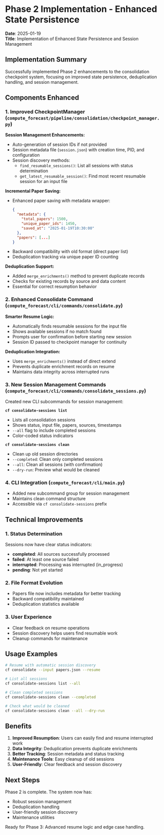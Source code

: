 # Phase 2 Implementation - Enhanced State Persistence

**Date**: 2025-01-19  
**Title**: Implementation of Enhanced State Persistence and Session Management

## Implementation Summary

Successfully implemented Phase 2 enhancements to the consolidation checkpoint system, focusing on improved state persistence, deduplication handling, and session management.

## Components Enhanced

### 1. Improved CheckpointManager (`compute_forecast/pipeline/consolidation/checkpoint_manager.py`)

**Session Management Enhancements:**
- Auto-generation of session IDs if not provided
- Session metadata file (`session.json`) with creation time, PID, and configuration
- Session discovery methods:
  - `find_resumable_sessions()`: List all sessions with status determination
  - `get_latest_resumable_session()`: Find most recent resumable session for an input file

**Incremental Paper Saving:**
- Enhanced paper saving with metadata wrapper:
  ```json
  {
    "metadata": {
      "total_papers": 1500,
      "unique_paper_ids": 1450,
      "saved_at": "2025-01-19T10:30:00"
    },
    "papers": [...]
  }
  ```
- Backward compatibility with old format (direct paper list)
- Deduplication tracking via unique paper ID counting

**Deduplication Support:**
- Added `merge_enrichments()` method to prevent duplicate records
- Checks for existing records by source and data content
- Essential for correct resumption behavior

### 2. Enhanced Consolidate Command (`compute_forecast/cli/commands/consolidate.py`)

**Smarter Resume Logic:**
- Automatically finds resumable sessions for the input file
- Shows available sessions if no match found
- Prompts user for confirmation before starting new session
- Session ID passed to checkpoint manager for continuity

**Deduplication Integration:**
- Uses `merge_enrichments()` instead of direct extend
- Prevents duplicate enrichment records on resume
- Maintains data integrity across interrupted runs

### 3. New Session Management Commands (`compute_forecast/cli/commands/consolidate_sessions.py`)

Created new CLI subcommands for session management:

**`cf consolidate-sessions list`**
- Lists all consolidation sessions
- Shows status, input file, papers, sources, timestamps
- `--all` flag to include completed sessions
- Color-coded status indicators

**`cf consolidate-sessions clean`**
- Clean up old session directories
- `--completed`: Clean only completed sessions
- `--all`: Clean all sessions (with confirmation)
- `--dry-run`: Preview what would be cleaned

### 4. CLI Integration (`compute_forecast/cli/main.py`)

- Added new subcommand group for session management
- Maintains clean command structure
- Accessible via `cf consolidate-sessions` prefix

## Technical Improvements

### 1. Status Determination
Sessions now have clear status indicators:
- **completed**: All sources successfully processed
- **failed**: At least one source failed
- **interrupted**: Processing was interrupted (in_progress)
- **pending**: Not yet started

### 2. File Format Evolution
- Papers file now includes metadata for better tracking
- Backward compatibility maintained
- Deduplication statistics available

### 3. User Experience
- Clear feedback on resume operations
- Session discovery helps users find resumable work
- Cleanup commands for maintenance

## Usage Examples

```bash
# Resume with automatic session discovery
cf consolidate --input papers.json --resume

# List all sessions
cf consolidate-sessions list --all

# Clean completed sessions
cf consolidate-sessions clean --completed

# Check what would be cleaned
cf consolidate-sessions clean --all --dry-run
```

## Benefits

1. **Improved Resumption**: Users can easily find and resume interrupted work
2. **Data Integrity**: Deduplication prevents duplicate enrichments
3. **Better Tracking**: Session metadata and status tracking
4. **Maintenance Tools**: Easy cleanup of old sessions
5. **User-Friendly**: Clear feedback and session discovery

## Next Steps

Phase 2 is complete. The system now has:
- Robust session management
- Deduplication handling
- User-friendly session discovery
- Maintenance utilities

Ready for Phase 3: Advanced resume logic and edge case handling.